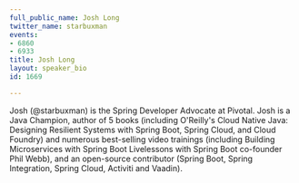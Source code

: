 ```yaml
---
full_public_name: Josh Long
twitter_name: starbuxman
events:
- 6860
- 6933
title: Josh Long
layout: speaker_bio
id: 1669

---
```

Josh (@starbuxman) is the Spring Developer Advocate at Pivotal. Josh is a Java Champion, author of 5 books (including O'Reilly's Cloud Native Java: Designing Resilient Systems with Spring Boot, Spring Cloud, and Cloud Foundry) and numerous best-selling video trainings (including Building Microservices with Spring Boot Livelessons with Spring Boot co-founder Phil Webb), and an open-source contributor (Spring Boot, Spring Integration, Spring Cloud, Activiti and Vaadin). 
